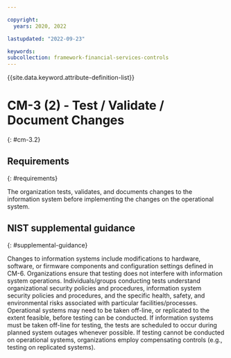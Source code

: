 ```yaml
---

copyright:
  years: 2020, 2022

lastupdated: "2022-09-23"

keywords: 
subcollection: framework-financial-services-controls
---
```


{{site.data.keyword.attribute-definition-list}}

# CM-3 (2) - Test / Validate / Document Changes
{: #cm-3.2}

## Requirements
{: #requirements}

The organization tests, validates, and documents changes to the information system before implementing the changes on the operational system.

## NIST supplemental guidance
{: #supplemental-guidance}

Changes to information systems include modifications to hardware, software, or firmware components and configuration settings defined in CM-6. Organizations ensure that testing does not interfere with information system operations. Individuals/groups conducting tests understand organizational security policies and procedures, information system security policies and procedures, and the specific health, safety, and environmental risks associated with particular facilities/processes. Operational systems may need to be taken off-line, or replicated to the extent feasible, before testing can be conducted. If information systems must be taken off-line for testing, the tests are scheduled to occur during planned system outages whenever possible. If testing cannot be conducted on operational systems, organizations employ compensating controls (e.g., testing on replicated systems).


